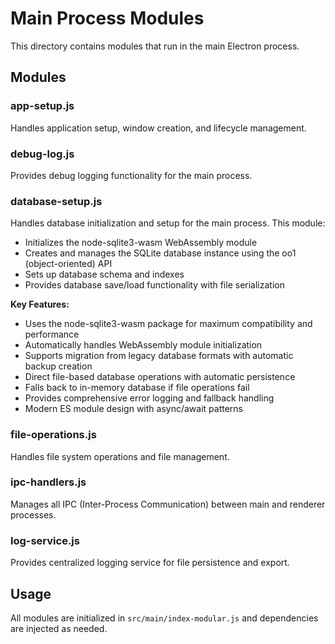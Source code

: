 # Main Process Modules

This directory contains modules that run in the main Electron process.

## Modules

### app-setup.js
Handles application setup, window creation, and lifecycle management.

### debug-log.js
Provides debug logging functionality for the main process.

### database-setup.js
Handles database initialization and setup for the main process. This module:
- Initializes the node-sqlite3-wasm WebAssembly module
- Creates and manages the SQLite database instance using the oo1 (object-oriented) API
- Sets up database schema and indexes
- Provides database save/load functionality with file serialization

**Key Features:**
- Uses the node-sqlite3-wasm package for maximum compatibility and performance
- Automatically handles WebAssembly module initialization
- Supports migration from legacy database formats with automatic backup creation
- Direct file-based database operations with automatic persistence
- Falls back to in-memory database if file operations fail
- Provides comprehensive error logging and fallback handling
- Modern ES module design with async/await patterns

### file-operations.js
Handles file system operations and file management.

### ipc-handlers.js
Manages all IPC (Inter-Process Communication) between main and renderer processes.

### log-service.js
Provides centralized logging service for file persistence and export.

## Usage

All modules are initialized in `src/main/index-modular.js` and dependencies are injected as needed.
